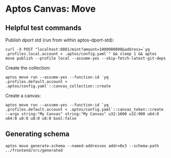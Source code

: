 # Aptos Canvas: Move

## Helpful test commands

Publish dport std (run from within aptos-dport-std):
```
curl -X POST "localhost:8081/mint?amount=1000000000&address=`yq .profiles.local.account < .aptos/config.yaml`" && sleep 1 && aptos move publish --profile local --assume-yes --skip-fetch-latest-git-deps
```

Create the collection:
```
aptos move run --assume-yes --function-id `yq .profiles.default.account < .aptos/config.yaml`::canvas_collection::create
```

Create a canvas:
```
aptos move run --assume-yes --function-id `yq .profiles.default.account < .aptos/config.yaml`::canvas_token::create --args string:"My Canvas" string:"My Canvas" u32:1600 u32:900 u64:0 u64:0 u8:0 u8:0 u8:0 bool:false
```

## Generating schema
```
aptos move generate-schema --named-addresses addr=0x3 --schema-path ../frontend/src/generated
```

